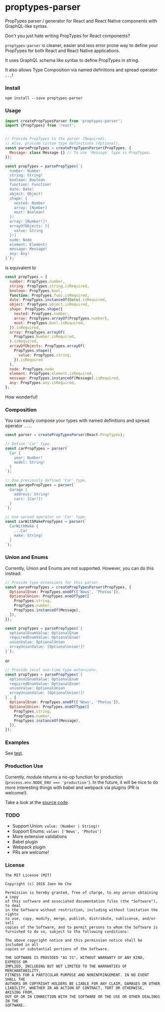 # proptypes-parser
PropTypes parser / generator for React and React Native components with GraphQL-like syntax.

Don't you just hate writing PropTypes for React components?

`proptypes-parser` is cleaner, easier and less error prone way to define your PropTypes for both React and React Native applications.

It uses GraphQL schema like syntax to define PropTypes in string.

It also allows Type Composition via named definitions and spread operator `...`!


### Install
```
npm install --save proptypes-parser
```


### Usage
```javascript
import createPropTypesParser from 'proptypes-parser';
import {PropTypes} from 'react';


// Provide PropTypes to the parser (Required).
// Also, provide custom type definitions (Optional).
const parsePropTypes = createPropTypesParser(PropTypes, {
  Message: class Message {} // To use 'Message' type is PropTypes. 
});

const propTypes = parsePropTypes(`{
  number: Number
  string: String!
  boolean: Boolean
  function: Function!
  date: Date!
  object: Object!
  shape: {
    nested: Number
    array: [Number]
    must: Boolean!
  }!
  array: [Number!]!
  arrayOfObjects: [{
    value: String
  }!]
  node: Node
  element: Element!
  message: Message!
  any: Any!
}`);
```
is equivalent to
```javascript
const propTypes = {
  number: PropTypes.number,
  string: PropTypes.string.isRequired,
  boolean: PropTypes.bool,
  function: PropTypes.func.isRequired,
  date: PropTypes.instanceOf(Date).isRequired,
  object: PropTypes.object.isRequired,
  shape: PropTypes.shape({
    nested: PropTypes.number,
    array: PropTypes.arrayOf(PropTypes.number),
    must: PropTypes.bool.isRequired,
  }).isRequired,
  array: PropTypes.arrayOf(
    PropTypes.Number.isRequired,
  ).isRequired,
  arrayOfObjects: PropTypes.arrayOf(
    PropTypes.shape({
      value: PropTypes.string,
    }).isRequired
  ),
  node: PropTypes.node
  element: PropTypes.element.isRequired,
  message: PropTypes.instanceOf(Message).isRequired,
  any: PropTypes.any.isRequired,
};
```
How wonderful!


### Composition
You can easily compose your types with named definitions and spread operator `...`.

```javascript
const parser = createPropTypesParser(React.PropTypes);

// Define 'Car' type.
const carPropTypes = parser(`
  Car {
    year: Number!
    model: String!
  }
`);

// Use previously defined 'Car' type.
const garagePropTypes = parser(`
  Garage {
    address: String!
    cars: [Car!]!
  }
`);

// Use spread operator on 'Car' type.
const carWithMakePropTypes = parser(`
  CarWithMake {
    ...Car
    make: String!
  }
`);
```


### Union and Enums
Currently, Union and Enums are not supported.
However, you can do this instead:
```javascript
// Provide type extensions for this parser.
const parsePropTypes = createPropTypesParser(PropTypes, {
  OptionalEnum: PropTypes.oneOf(['News', 'Photos']),
  OptionalUnion: PropTypes.oneOfType([
    PropTypes.string,
    PropTypes.number,
    PropTypes.instanceOf(Message),
  ]),
});

const propTypes = parsePropTypes(`{
  optionalEnumValue: OptionalEnum
  requiredEnumValue: OptionalEnum!
  unionValue: OptionalUnion
  arrayUnionValue: [OptionalUnion!]!
}`);
```
or
```javascript
// Provide local one-time type extensions.
const propTypes = parsePropTypes(`{
  optionalEnumValue: OptionalEnum
  requiredEnumValue: OptionalEnum!
  unionValue: OptionalUnion
  arrayUnionValue: [OptionalUnion!]!
}`, {
  OptionalEnum: PropTypes.oneOf(['News', 'Photos']),
  OptionalUnion: PropTypes.oneOfType([
    PropTypes.string,
    PropTypes.number,
    PropTypes.instanceOf(Message),
  ]),
});
```

### Examples
See [test](https://github.com/joonhocho/proptypes-parser/blob/master/src/test/index.js).


### Production Use
Currently, module returns a no-op function for production (`process.env.NODE_ENV === 'production'`).
In the future, it will be nice to do more interesting things with babel and webpack via plugins (PR is welcome!).

Take a look at the [source code](https://github.com/joonhocho/proptypes-parser/blob/master/src/index.js).


### TODO
 - Support Union: `value: (Number | String)!`
 - Support Enums: `value: ['News', 'Photos']`
 - More extensive validations
 - Babel plugin
 - Webpack plugin
 - PRs are welcome!


### License
```
The MIT License (MIT)

Copyright (c) 2016 Joon Ho Cho

Permission is hereby granted, free of charge, to any person obtaining a copy
of this software and associated documentation files (the "Software"), to deal
in the Software without restriction, including without limitation the rights
to use, copy, modify, merge, publish, distribute, sublicense, and/or sell
copies of the Software, and to permit persons to whom the Software is
furnished to do so, subject to the following conditions:

The above copyright notice and this permission notice shall be included in all
copies or substantial portions of the Software.

THE SOFTWARE IS PROVIDED "AS IS", WITHOUT WARRANTY OF ANY KIND, EXPRESS OR
IMPLIED, INCLUDING BUT NOT LIMITED TO THE WARRANTIES OF MERCHANTABILITY,
FITNESS FOR A PARTICULAR PURPOSE AND NONINFRINGEMENT. IN NO EVENT SHALL THE
AUTHORS OR COPYRIGHT HOLDERS BE LIABLE FOR ANY CLAIM, DAMAGES OR OTHER
LIABILITY, WHETHER IN AN ACTION OF CONTRACT, TORT OR OTHERWISE, ARISING FROM,
OUT OF OR IN CONNECTION WITH THE SOFTWARE OR THE USE OR OTHER DEALINGS IN THE
SOFTWARE.
```
